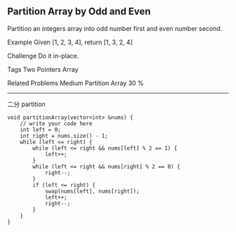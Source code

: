 ## Partition Array by Odd and Even  ##

Partition an integers array into odd number first and even number second.

Example
Given [1, 2, 3, 4], return [1, 3, 2, 4]

Challenge 
Do it in-place.

Tags 
Two Pointers Array

Related Problems 
Medium Partition Array 30 %

----------
二分 partition

	void partitionArray(vector<int> &nums) {
	    // write your code here
	    int left = 0;
	    int right = nums.size() - 1;
	    while (left <= right) {
	        while (left <= right && nums[left] % 2 == 1) {
	            left++;
	        }
	        while (left <= right && nums[right] % 2 == 0) {
	            right--;
	        }
	        if (left <= right) {
	            swap(nums[left], nums[right]);
	            left++;
	            right--;
	        }
	    }
	}